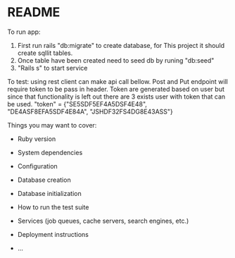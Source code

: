 # README

To run app:

1. First run rails "db:migrate" to create database, for This project it should create sqllit tables.
2. Once table have been created need to seed db by runing "db:seed"
3. "Rails s" to start service

To test:
using rest client can make api call bellow. Post and Put endpoint will require token to be pass in header. Token are generated based on user but since that functionality is left out there are 3 exists user with token that can be used.
"token" = {"SE5SDF5EF4A5DSF4E48", "DE4ASF8EFA5SDF4E84A", "JSHDF32FS4DG8E43ASS"}

Things you may want to cover:

- Ruby version

- System dependencies

- Configuration

- Database creation

- Database initialization

- How to run the test suite

- Services (job queues, cache servers, search engines, etc.)

- Deployment instructions

- ...
